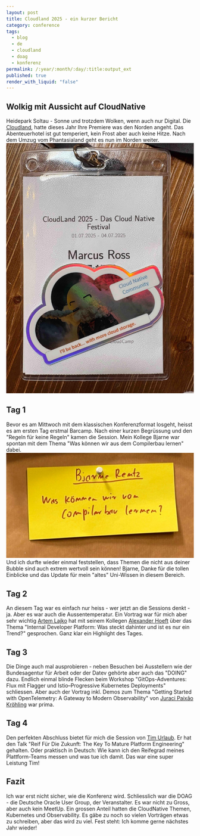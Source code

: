 ```yaml
---
layout: post
title: Cloudland 2025 - ein kurzer Bericht
category: conference
tags:
  - blog
  - de
  - cloudland
  - doag
  - konferenz
permalink: /:year/:month/:day/:title:output_ext
published: true
render_with_liquid: "false"
---
```


## Wolkig mit Aussicht auf CloudNative

Heidepark Soltau - Sonne und trotzdem Wolken, wenn auch nur Digital. Die [Cloudland](https://www.cloudland.org/de/rueckblicke/cloudland-2025/), hatte dieses Jahr Ihre Premiere was den Norden angeht. Das Abenteuerhotel ist gut temperiert, kein Frost aber auch keine Hitze. Nach dem Umzug vom Phantasialand geht es nun im Norden weiter.
![CloudlandBadge2025](assets/images/blog_cloudlandbadge2025.jpg)

## Tag 1
Bevor es am Mittwoch mit dem klassischen Konferenzformat losgeht, heisst es am ersten Tag erstmal Barcamp. Nach einer kurzen Begrüssung und den "Regeln für keine Regeln" kamen die Session. Mein Kollege Bjarne war spontan mit dem Thema "Was können wir aus dem Compilerbau lernen" dabei.
![BjarnesSessions](assets/images/blog_bjarnesession.jpg)
Und ich durfte wieder einmal feststellen, dass Themen die nicht aus deiner Bubble sind auch extrem wertvoll sein können! Bjarne, Danke für die tollen Einblicke und das Update für mein "altes" Uni-Wissen in diesem Bereich.
## Tag 2
An diesem Tag war es einfach nur heiss - wer jetzt an die Sessions denkt - ja. Aber es war auch die Aussentemperatur. Ein Vortrag war für mich aber sehr wichtig [Artem Lajko](https://www.linkedin.com/in/lajko/) hat mit seinem Kollegen  [Alexander Hoeft](https://www.linkedin.com/in/alexander-h-2a9802347/) über das Thema "Internal Developer Platform: Was steckt dahinter und ist es nur ein Trend?" gesprochen. Ganz klar ein Highlight des Tages.
## Tag 3
Die Dinge auch mal ausprobieren - neben Besuchen bei Ausstellern wie der Bundesagentur für Arbeit oder der Datev gehörte aber auch das "DOING" dazu. Endlich einmal blinde Flecken beim Workshop "GitOps-Adventures: Flux mit Flagger und Istio–Progressive Kubernetes Deployments" schliessen.
Aber auch der Vortrag inkl. Demos zum Thema "Getting Started with OpenTelemetry: A Gateway to Modern Observability" von [Juraci Paixão Kröhling](https://www.linkedin.com/in/jpkroehling/) war prima.
## Tag 4
Den perfekten Abschluss bietet für mich die Session von [Tim Urlaub](https://www.linkedin.com/in/t1murl/). Er hat den Talk "Reif Für Die Zukunft: The Key To Mature Platform Engineering" gehalten. Oder praktisch in Deutsch: Wie kann ich den Reifegrad meines Plattform-Teams messen und was tue ich damit. Das war eine super Leistung Tim!
## Fazit
Ich war erst nicht sicher, wie die Konferenz wird. Schliesslich war die DOAG - die Deutsche Oracle User Group, der Veranstalter. Es war nicht zu Gross, aber auch kein MeetUp. Ein grossen Anteil hatten die CloudNative Themen, Kubernetes und Observability. Es gäbe zu noch so vielen Vorträgen etwas zu schreiben, aber das wird zu viel. Fest steht: Ich komme gerne nächstes Jahr wieder!
